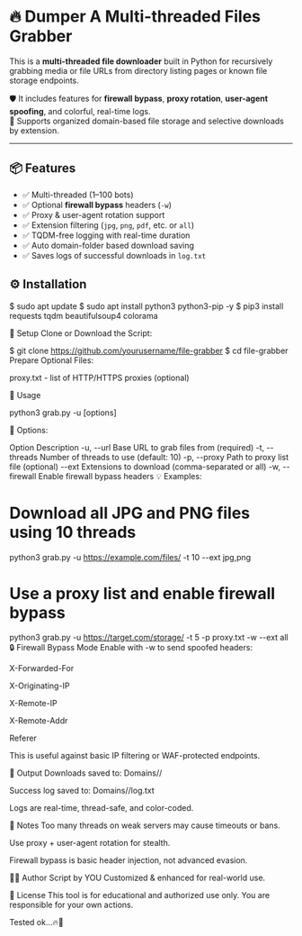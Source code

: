 # 🔥 Dumper A Multi-threaded Files Grabber

This is a **multi-threaded file downloader** built in Python for recursively grabbing media or file URLs from directory listing pages or known file storage endpoints. 

🛡️ It includes features for **firewall bypass**, **proxy rotation**, **user-agent spoofing**, and colorful, real-time logs.  
📁 Supports organized domain-based file storage and selective downloads by extension.

---

## 📦 Features
- ✅ Multi-threaded (1–100 bots)
- ✅ Optional **firewall bypass** headers (`-w`)
- ✅ Proxy & user-agent rotation support
- ✅ Extension filtering (`jpg`, `png`, `pdf`, etc. or `all`)
- ✅ TQDM-free logging with real-time duration
- ✅ Auto domain-folder based download saving
- ✅ Saves logs of successful downloads in `log.txt`


## ⚙️ Installation

$ sudo apt update
$ sudo apt install python3 python3-pip -y
$ pip3 install requests tqdm beautifulsoup4 colorama

📁 Setup
Clone or Download the Script:

$ git clone https://github.com/yourusername/file-grabber
$ cd file-grabber
Prepare Optional Files:

proxy.txt - list of HTTP/HTTPS proxies (optional)

🚀 Usage

python3 grab.py -u <URL> [options]

📌 Options:

Option	Description
-u, --url	Base URL to grab files from (required)
-t, --threads	Number of threads to use (default: 10)
-p, --proxy	Path to proxy list file (optional)
--ext	Extensions to download (comma-separated or all)
-w, --firewall	Enable firewall bypass headers
💡 Examples:
# Download all JPG and PNG files using 10 threads
python3 grab.py -u https://example.com/files/ -t 10 --ext jpg,png

# Use a proxy list and enable firewall bypass
python3 grab.py -u https://target.com/storage/ -t 5 -p proxy.txt -w --ext all
🔒 Firewall Bypass Mode
Enable with -w to send spoofed headers:

X-Forwarded-For

X-Originating-IP

X-Remote-IP

X-Remote-Addr

Referer

This is useful against basic IP filtering or WAF-protected endpoints.

🧾 Output
Downloads saved to: Domains/<domain>/

Success log saved to: Domains/<domain>/log.txt

Logs are real-time, thread-safe, and color-coded.

🧠 Notes
Too many threads on weak servers may cause timeouts or bans.

Use proxy + user-agent rotation for stealth.

Firewall bypass is basic header injection, not advanced evasion.

👨‍💻 Author
Script by YOU
Customized & enhanced for real-world use.

📜 License
This tool is for educational and authorized use only.
You are responsible for your own actions.

Tested ok...🔥🧪
